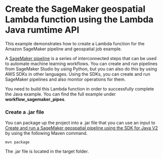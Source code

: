 # Create the SageMaker geospatial Lambda function using the Lambda Java rumtime API

This example demonstrates how to create a Lambda function for the Amazon SageMaker pipeline and geospatial job example. 

A [SageMaker pipeline](https://docs.aws.amazon.com/sagemaker/latest/dg/pipelines.html) is a series of 
interconnected steps that can be used to automate machine learning workflows. You can create and run pipelines from SageMaker Studio by using Python, but you can also do this by using AWS SDKs in other
languages. Using the SDKs, you can create and run SageMaker pipelines and also monitor operations for them.

You need to build this Lambda function in order to successfully complete the Java example. You can find the full example under **workflow_sagemaker_pipes**.

### Create a .jar file

You can package up the project into a .jar file that you can use an input to [Create and run a SageMaker geospatial pipeline using the SDK for Java V2](https://github.com/awsdocs/aws-doc-sdk-examples/tree/main/javav2/usecases/workflow_sagemaker_pipes) by using the following Maven command.

    mvn package

The .jar file is located in the target folder. 